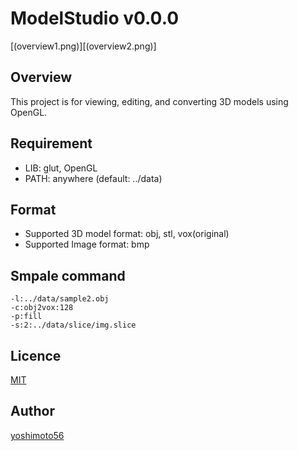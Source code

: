 ModelStudio v0.0.0
====

[(overview1.png)][(overview2.png)]

## Overview

This project is for viewing, editing, and converting 3D models using OpenGL.

## Requirement

- LIB: glut, OpenGL
- PATH: anywhere (default: ../data)

## Format
- Supported 3D model format: obj, stl, vox(original)
- Supported Image format: bmp


## Smpale command

	-l:../data/sample2.obj
	-c:obj2vox:128
	-p:fill
	-s:2:../data/slice/img.slice

## Licence

[MIT](https://github.com/yoshimoto56/modelstudio/blob/master/LICENSE)


## Author

[yoshimoto56](https://github.com/yoshimoto56)